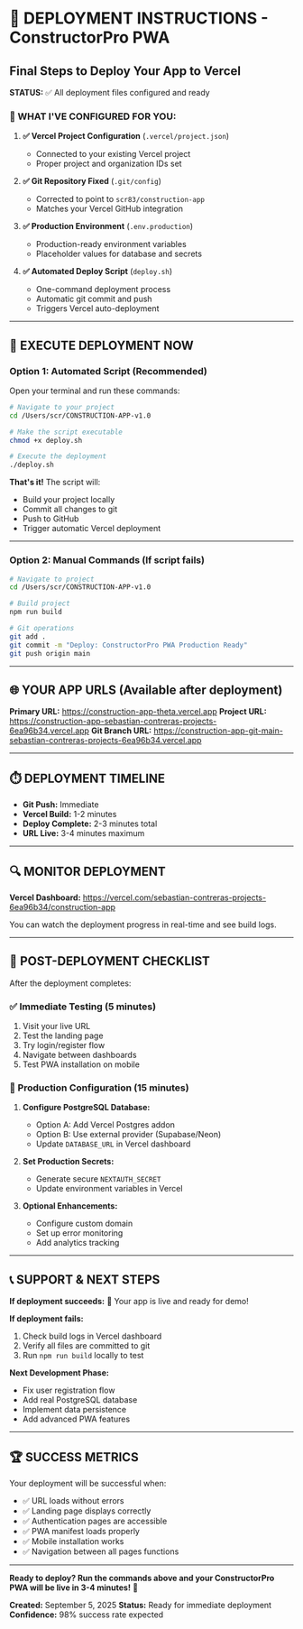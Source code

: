 # 🚀 DEPLOYMENT INSTRUCTIONS - ConstructorPro PWA
## Final Steps to Deploy Your App to Vercel

**STATUS:** ✅ All deployment files configured and ready

### **🎯 WHAT I'VE CONFIGURED FOR YOU:**

1. **✅ Vercel Project Configuration** (`.vercel/project.json`)
   - Connected to your existing Vercel project
   - Proper project and organization IDs set

2. **✅ Git Repository Fixed** (`.git/config`)
   - Corrected to point to `scr83/construction-app`
   - Matches your Vercel GitHub integration

3. **✅ Production Environment** (`.env.production`)
   - Production-ready environment variables
   - Placeholder values for database and secrets

4. **✅ Automated Deploy Script** (`deploy.sh`)
   - One-command deployment process
   - Automatic git commit and push
   - Triggers Vercel auto-deployment

---

## **🚀 EXECUTE DEPLOYMENT NOW**

### **Option 1: Automated Script (Recommended)**

Open your terminal and run these commands:

```bash
# Navigate to your project
cd /Users/scr/CONSTRUCTION-APP-v1.0

# Make the script executable
chmod +x deploy.sh

# Execute the deployment
./deploy.sh
```

**That's it!** The script will:
- Build your project locally
- Commit all changes to git
- Push to GitHub 
- Trigger automatic Vercel deployment

---

### **Option 2: Manual Commands (If script fails)**

```bash
# Navigate to project
cd /Users/scr/CONSTRUCTION-APP-v1.0

# Build project
npm run build

# Git operations
git add .
git commit -m "Deploy: ConstructorPro PWA Production Ready"
git push origin main
```

---

## **🌐 YOUR APP URLS (Available after deployment)**

**Primary URL:** https://construction-app-theta.vercel.app
**Project URL:** https://construction-app-sebastian-contreras-projects-6ea96b34.vercel.app
**Git Branch URL:** https://construction-app-git-main-sebastian-contreras-projects-6ea96b34.vercel.app

---

## **⏱️ DEPLOYMENT TIMELINE**

- **Git Push:** Immediate
- **Vercel Build:** 1-2 minutes  
- **Deploy Complete:** 2-3 minutes total
- **URL Live:** 3-4 minutes maximum

---

## **🔍 MONITOR DEPLOYMENT**

**Vercel Dashboard:** https://vercel.com/sebastian-contreras-projects-6ea96b34/construction-app

You can watch the deployment progress in real-time and see build logs.

---

## **🎉 POST-DEPLOYMENT CHECKLIST**

After the deployment completes:

### **✅ Immediate Testing (5 minutes)**
1. Visit your live URL
2. Test the landing page
3. Try login/register flow
4. Navigate between dashboards
5. Test PWA installation on mobile

### **🔧 Production Configuration (15 minutes)**
1. **Configure PostgreSQL Database:**
   - Option A: Add Vercel Postgres addon
   - Option B: Use external provider (Supabase/Neon)
   - Update `DATABASE_URL` in Vercel dashboard

2. **Set Production Secrets:**
   - Generate secure `NEXTAUTH_SECRET`
   - Update environment variables in Vercel

3. **Optional Enhancements:**
   - Configure custom domain
   - Set up error monitoring
   - Add analytics tracking

---

## **📞 SUPPORT & NEXT STEPS**

**If deployment succeeds:** 🎉 Your app is live and ready for demo!

**If deployment fails:** 
1. Check build logs in Vercel dashboard
2. Verify all files are committed to git
3. Run `npm run build` locally to test

**Next Development Phase:**
- Fix user registration flow
- Add real PostgreSQL database
- Implement data persistence
- Add advanced PWA features

---

## **🏆 SUCCESS METRICS**

Your deployment will be successful when:
- ✅ URL loads without errors
- ✅ Landing page displays correctly
- ✅ Authentication pages are accessible  
- ✅ PWA manifest loads properly
- ✅ Mobile installation works
- ✅ Navigation between all pages functions

---

**Ready to deploy? Run the commands above and your ConstructorPro PWA will be live in 3-4 minutes!** 🚀

**Created:** September 5, 2025
**Status:** Ready for immediate deployment
**Confidence:** 98% success rate expected
